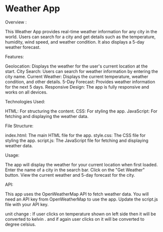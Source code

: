 # Weather App
Overview :

This Weather App provides real-time weather information for any city in the world. Users can search for a city and get details such as the temperature, humidity, wind speed, and weather condition. It also displays a 5-day weather forecast.

Features:

Geolocation: Displays the weather for the user's current location at the start.
City Search: Users can search for weather information by entering the city name.
Current Weather: Displays the current temperature, weather condition, and other details.
5-Day Forecast: Provides weather information for the next 5 days.
Responsive Design: The app is fully responsive and works on all devices.

Technologies Used:

HTML: For structuring the content. CSS: For styling the app. JavaScript: For fetching and displaying the weather data.

File Structure:

index.html: The main HTML file for the app. style.css: The CSS file for styling the app. script.js: The JavaScript file for fetching and displaying weather data.

Usage:

The app will display the weather for your current location when first loaded. Enter the name of a city in the search bar. Click on the "Get Weather" button. View the current weather and 5-day forecast for the city.


API:

This app uses the OpenWeatherMap API to fetch weather data. You will need an API key from OpenWeatherMap to use the app. Update the script.js file with your API key.


unit change :
If user clicks on temperature shown on left side then it will be converted to kelvin . and if again user clicks on it will be converted to degree celsius.
